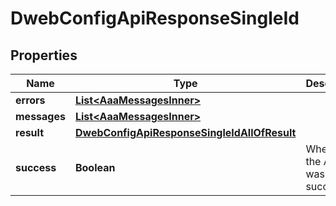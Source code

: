 

# DwebConfigApiResponseSingleId


## Properties

| Name | Type | Description | Notes |
|------------ | ------------- | ------------- | -------------|
|**errors** | [**List&lt;AaaMessagesInner&gt;**](AaaMessagesInner.md) |  |  |
|**messages** | [**List&lt;AaaMessagesInner&gt;**](AaaMessagesInner.md) |  |  |
|**result** | [**DwebConfigApiResponseSingleIdAllOfResult**](DwebConfigApiResponseSingleIdAllOfResult.md) |  |  |
|**success** | **Boolean** | Whether the API call was successful |  |



